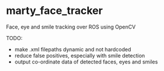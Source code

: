 # marty_face_tracker

Face, eye and smile tracking over ROS using OpenCV

TODO: 
  - make .xml filepaths dynamic and not hardcoded
  - reduce false positives, especially with smile detection
  - output co-ordinate data of detected faces, eyes and smiles
